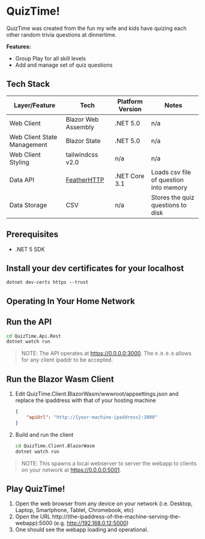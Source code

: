 # QuizTime!

QuizTime was created from the fun my wife and kids have quizing each other random trivia questions at dinnertime. 

__Features:__

- Group Play for all skill levels
- Add and manage set of quiz questions

## Tech Stack

| Layer/Feature               | Tech                | Platform Version | Notes                                  |
| --------------------------- | ------------------- | ---------------- | -------------------------------------- |
| Web Client                  | Blazor Web Assembly | .NET 5.0         | n/a                                    |
| Web Client State Management | Blazor State        | .NET 5.0         | n/a                                    |
| Web Client Styling          | tailwindcss v2.0    | n/a              | n/a                                    |
| Data API                    | [FeatherHTTP](https://github.com/featherhttp/tutorial) | .NET Core 3.1    | Loads csv file of question into memory |
| Data Storage                | CSV                 | n/a              | Stores the quiz questions to disk      |


## Prerequisites

- .NET 5 SDK

## Install your dev certificates for your localhost

~~~
dotnet dev-certs https --trust
~~~

## Operating In Your Home Network

## Run the API

~~~bash
cd QuizTime.Api.Rest
dotnet watch run
~~~

>NOTE: The API operates at https://0.0.0.0:3000. The `0.0.0.0` allows for any client ipaddr to be accepted.

## Run the Blazor Wasm Client

1. Edit QuizTime.Client.BlazorWasm/wwwroot/appsettings.json and replace the ipaddress with that of your hosting machine

    ~~~json
    {
        "apiUrl": "http://{your-machine-ipaddress}:3000"
    }
    ~~~

1. Build and run the client
    ~~~bash
    cd QuizTime.Client.BlazorWasm
    dotnet watch run
    ~~~

>NOTE: This spawns a local webserver to server the webapp to clients on your network at https://0.0.0.0:5001.

## Play QuizTime!

1. Open the web browser from any device on your network (i.e. Desktop, Laptop, Smartphone, Tablet, Chromebook, etc)
2. Open the URL http://(the-ipaddress-of-the-machine-serving-the-webapp):5000 (e.g. http://192.168.0.12:5000)
3. One should see the webapp loading and operational.


